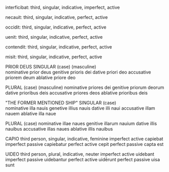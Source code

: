 interficibat: third, singular, indicative, imperfect, active

necauit: third, singular, indicative, perfect, active

occidit: third, singular, indicative, perfect, active

uenit: third, singular, indicative, perfect, active

contendit: third, singular, indicative, perfect, active

misit: third, singular, indicative, perfect, active



PRIOR DEUS
SINGULAR
(case)           (masculine)     
nominative       prior deus
genitive         prioris dei
dative           priori deo
accusative       priorem deum
ablative         priore deo

PLURAL
(case)           (masculine)
nominative       priores dei
genitive         priorum deorum
dative           prioribus deis
accusative       priores deos
ablative         prioribus deis



"THE FORMER MENTIONED SHIP"
SINGULAR 
(case)         
nominative       illa nauis
genetive         illius nauis
dative           illi naui
accusative       illam nauem
ablative         illa naue

PLURAL
(case)
nominative       illae naues
genitive         illarum nauium
dative           illis nauibus
accusative       illas naues
ablative         illis nauibus



CAPIO 
third person, singular, indicative, feminine
imperfect active      capiebat
imperfect passive     capiebatur
perfect active        cepit 
perfect passive       capta est



UIDEO 
third person, plural, indicative, neuter
imperfect active      uidebant
imperfect passive     uidebantur
perfect active        uidērunt
perfect passive       uisa sunt




